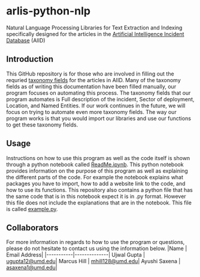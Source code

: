 # arlis-python-nlp
Natural Language Processing Libraries for Text Extraction and Indexing specifically designed for the articles in the [Artificial Intelligence Incident Database](https://incidentdatabase.ai/) (AIID)

## Introduction
This GitHub repository is for those who are involved in filling out the requried [taxonomy fields](https://incidentdatabase.ai/taxonomy/cset) for the articles in AIID. Many of the taxonomy fields as of writing this documentation have been filled manually, our program focuses on automating this process. The taxonomy fields that our program automates is Full description of the incident, Sector of deployment, Location, and Named Entities. If our work continues in the future, we will focus on trying to automate even more taxonomy fields. The way our program works is that you would import our libraries and use our functions to get these taxonomy fields. 

## Usage 
Instructions on how to use this program as well as the code itself is shown through a python notebook called [ReadMe.ipynb](https://github.com/UMD-ARLIS/arlis-python-nlp/blob/main/ReadMe.ipynb). This python notebook provides information on the purpose of this program as well as explaining the different parts of the code. For example the notebook explains what packages you have to import, how to add a website link to the code, and how to use its functions. This repository also contains a python file that has the same code that is in this notebook expect it is in .py format. However this file does not include the explanations that are in the notebook. This file is called [example.py](https://github.com/UMD-ARLIS/arlis-python-nlp/blob/main/example.py).


## Collaborators
For more information in regards to how to use the program or questions, please do not hesitate to contact us using the information below.
|Name       | Email Address|
|-----------|--------------|
Ujwal Gupta | ugupta12@umd.edu|
Marcus Hill | mhill128@umd.edu|
Ayushi Saxena | asaxena1@umd.edu|

